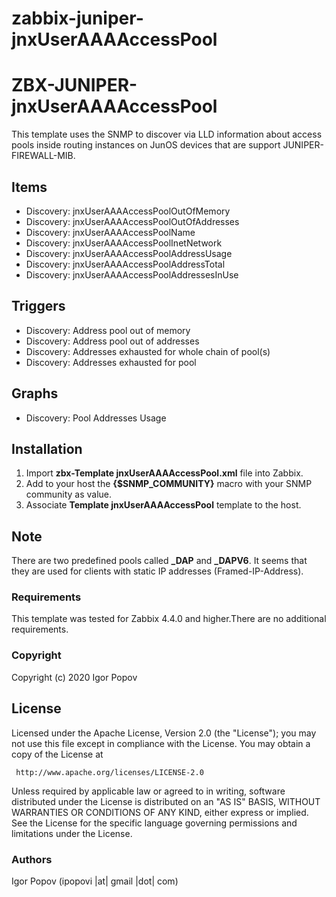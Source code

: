 # zabbix-juniper-jnxUserAAAAccessPool
ZBX-JUNIPER-jnxUserAAAAccessPool
==============

This template uses the SNMP to discover via LLD information about access pools inside routing instances on JunOS devices that are support JUNIPER-FIREWALL-MIB.


Items
-----

  * Discovery: jnxUserAAAAccessPoolOutOfMemory
  * Discovery: jnxUserAAAAccessPoolOutOfAddresses
  * Discovery: jnxUserAAAAccessPoolName
  * Discovery: jnxUserAAAAccessPoolInetNetwork
  * Discovery: jnxUserAAAAccessPoolAddressUsage
  * Discovery: jnxUserAAAAccessPoolAddressTotal
  * Discovery: jnxUserAAAAccessPoolAddressesInUse
  
Triggers
--------
  * Discovery: Address pool out of memory
  * Discovery: Address pool out of addresses
  * Discovery: Addresses exhausted for whole chain of pool(s)
  * Discovery: Addresses exhausted for pool
  
Graphs
------

  * Discovery: Pool Addresses Usage
  
Installation
------------

1. Import **zbx-Template jnxUserAAAAccessPool.xml** file into Zabbix.
2. Add to your host the **{$SNMP_COMMUNITY}** macro with your SNMP community as value.
3. Associate **Template jnxUserAAAAccessPool** template to the host.

Note
------------
There are two predefined pools called **_DAP** and **_DAPV6**. It seems that they are used for clients with static IP addresses (Framed-IP-Address).

### Requirements

This template was tested for Zabbix 4.4.0 and higher.There are no additional requirements.

### Copyright

  Copyright (c) 2020 Igor Popov

License
-------
   Licensed under the Apache License, Version 2.0 (the "License");
   you may not use this file except in compliance with the License.
   You may obtain a copy of the License at

     http://www.apache.org/licenses/LICENSE-2.0

   Unless required by applicable law or agreed to in writing, software
   distributed under the License is distributed on an "AS IS" BASIS,
   WITHOUT WARRANTIES OR CONDITIONS OF ANY KIND, either express or implied.
   See the License for the specific language governing permissions and
   limitations under the License.

### Authors

  Igor Popov
  (ipopovi |at| gmail |dot| com)
